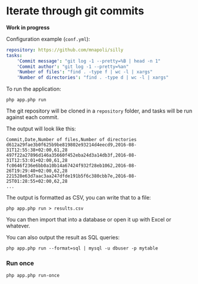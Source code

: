 # Iterate through git commits

**Work in progress**

Configuration example (`conf.yml`):

```yaml
repository: https://github.com/mnapoli/silly
tasks:
    'Commit message': "git log -1 --pretty=%B | head -n 1"
    'Commit author': "git log -1 --pretty=%an"
    'Number of files': "find . -type f | wc -l | xargs"
    'Number of directories': "find . -type d | wc -l | xargs"
```

To run the application:

```
php app.php run
```

The git repository will be cloned in a `repository` folder, and tasks will be run against each commit.

The output will look like this:

```
Commit,Date,Number of files,Number of directories
d612a29fae3b0f625b9be819802e93214d4eecd9,2016-08-31T12:55:38+02:00,61,28
497f22a27896d146a35660f452eba24d3a14db3f,2016-08-31T12:53:01+02:00,61,28
fc0646f236e6bb0a10b14a67424f932f28eb1062,2016-08-26T19:29:40+02:00,62,28
221528e63d7aac3aa247dfde191b5f6c380cbb7e,2016-08-25T01:28:55+02:00,62,28
...
```

The output is formatted as CSV, you can write that to a file:

```
php app.php run > results.csv
```

You can then import that into a database or open it up with Excel or whatever.

You can also output the result as SQL queries:

```
php app.php run --format=sql | mysql -u dbuser -p mytable
```

### Run once

```
php app.php run-once
```
